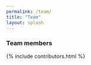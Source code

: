 ```yaml
---
permalink: /team/
title: "Team"
layout: splash
---
```

### Team members
{% include contributors.html %}